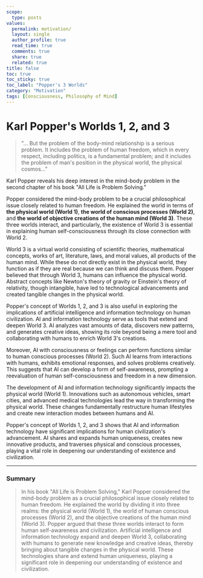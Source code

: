 ```yaml
---
scope:
  type: posts
values:
  permalink: motivation/
  layout: single
  author_profile: true
  read_time: true
  comments: true
  share: true
  related: true
title: false
toc: true
toc_sticky: true
toc_label: "Popper's 3 Worlds"
category: "Motivation"
tags: [Consciousness, Philosophy of Mind]
---
```


# Karl Popper's Worlds 1, 2, and 3

> "… But the problem of the body-mind relationship is a serious problem. It includes the problem of human freedom, which in every respect, including politics, is a fundamental problem; and it includes the problem of man's position in the physical world, the physical cosmos..."

Karl Popper reveals his deep interest in the mind-body problem in the second chapter of his book "All Life is Problem Solving."

Popper considered the mind-body problem to be a crucial philosophical issue closely related to human freedom. He explained the world in terms of **the physical world (World 1)**, **the world of conscious processes (World 2)**, and **the world of objective creations of the human mind (World 3)**. These three worlds interact, and particularly, the existence of World 3 is essential in explaining human self-consciousness through its close connection with World 2.

World 3 is a virtual world consisting of scientific theories, mathematical concepts, works of art, literature, laws, and moral values, all products of the human mind. While these do not directly exist in the physical world, they function as if they are real because we can think and discuss them. Popper believed that through World 3, humans can influence the physical world. Abstract concepts like Newton's theory of gravity or Einstein's theory of relativity, though intangible, have led to technological advancements and created tangible changes in the physical world.

Popper's concept of Worlds 1, 2, and 3 is also useful in exploring the implications of artificial intelligence and information technology on human civilization. AI and information technology serve as tools that extend and deepen World 3. AI analyzes vast amounts of data, discovers new patterns, and generates creative ideas, showing its role beyond being a mere tool and collaborating with humans to enrich World 3's creations.

Moreover, AI with consciousness or feelings can perform functions similar to human conscious processes (World 2). Such AI learns from interactions with humans, exhibits emotional responses, and solves problems creatively. This suggests that AI can develop a form of self-awareness, prompting a reevaluation of human self-consciousness and freedom in a new dimension.

The development of AI and information technology significantly impacts the physical world (World 1). Innovations such as autonomous vehicles, smart cities, and advanced medical technologies lead the way in transforming the physical world. These changes fundamentally restructure human lifestyles and create new interaction modes between humans and AI.

Popper's concept of Worlds 1, 2, and 3 shows that AI and information technology have significant implications for human civilization's advancement. AI shares and expands human uniqueness, creates new innovative products, and traverses physical and conscious processes, playing a vital role in deepening our understanding of existence and civilization.

---

### Summary

> In his book "All Life is Problem Solving," Karl Popper considered the mind-body problem as a crucial philosophical issue closely related to human freedom. He explained the world by dividing it into three realms: the physical world (World 1), the world of human conscious processes (World 2), and the objective creations of the human mind (World 3). Popper argued that these three worlds interact to form human self-awareness and civilization. Artificial intelligence and information technology expand and deepen World 3, collaborating with humans to generate new knowledge and creative ideas, thereby bringing about tangible changes in the physical world. These technologies share and extend human uniqueness, playing a significant role in deepening our understanding of existence and civilization.

